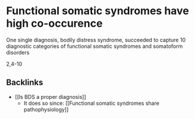 # Functional somatic syndromes have high co-occurence
One single diagnosis, bodily distress syndrome, succeeded to capture 10 diagnostic categories of functional somatic syndromes and somatoform disorders

2,4-10

## Backlinks
* [[Is BDS a proper diagnosis]]
	* It does so since:
[[Functional somatic syndromes share pathophysiology]]

<!-- #service -->

<!-- {BearID:54BAEF51-7ACB-4597-9910-9CEE67A04F8C-15756-0000130BB3E41BAE} -->
